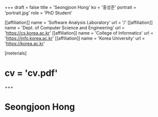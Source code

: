 +++
draft = false
title = 'Seongjoon Hong'
ko = '홍성준'
portrait = 'portrait.jpg'
role = 'PhD Student'

[[affiliation]]
name = 'Software Analysis Laboratory'
url = '/'
[[affiliation]]
name = 'Dept. of Computer Science and Engineering'
url = 'https://cs.korea.ac.kr'
[[affiliation]]
name = 'College of Informatics'
url = 'https://info.korea.ac.kr'
[[affiliation]]
name = 'Korea University'
url = 'https://korea.ac.kr'

[meterials]
# cv = 'cv.pdf'
+++

# Seongjoon Hong
